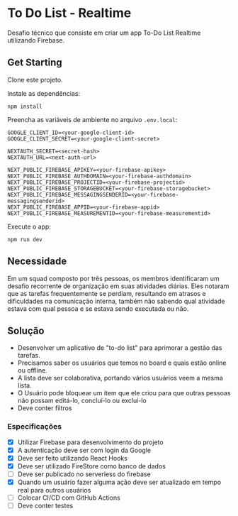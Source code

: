 # To Do List - Realtime

Desafio técnico que consiste em criar um app To-Do List Realtime utilizando Firebase.

## Get Starting

Clone este projeto.

Instale as dependências:

```console
npm install
```

Preencha as variáveis de ambiente no arquivo `.env.local`:

```
GOOGLE_CLIENT_ID=<your-google-client-id>
GOOGLE_CLIENT_SECRET=<your-google-client-secret>

NEXTAUTH_SECRET=<secret-hash>
NEXTAUTH_URL=<next-auth-url>

NEXT_PUBLIC_FIREBASE_APIKEY=<your-firebase-apikey>
NEXT_PUBLIC_FIREBASE_AUTHDOMAIN=<your-firebase-authdomain>
NEXT_PUBLIC_FIREBASE_PROJECTID=<your-firebase-projectid>
NEXT_PUBLIC_FIREBASE_STORAGEBUCKET=<your-firebase-storagebucket>
NEXT_PUBLIC_FIREBASE_MESSAGINGSENDERID=<your-firebase-messagingsenderid>
NEXT_PUBLIC_FIREBASE_APPID=<your-firebase-appid>
NEXT_PUBLIC_FIREBASE_MEASUREMENTID=<your-firebase-measurementid>
```

Execute o app:

```console
npm run dev
```

## Necessidade

Em um squad composto por três pessoas, os membros identificaram um desafio recorrente de organização em suas atividades diárias. Eles notaram que as tarefas frequentemente se perdiam, resultando em atrasos e dificuldades na comunicação interna, também não sabendo qual atividade estava com qual pessoa e se estava sendo executada ou não.

## Solução

- Desenvolver um aplicativo de "to-do list" para aprimorar a gestão das tarefas.
- Precisamos saber os usuários que temos no board e quais estão online ou offline.
- A lista deve ser colaborativa, portando vários usuários veem a mesma lista.
- O Usuário pode bloquear um item que ele criou para que outras pessoas não possam editá-lo, concluí-lo ou excluí-lo
- Deve conter filtros

### Especificações

- [x] Utilizar Firebase para desenvolvimento do projeto
- [x] A autenticação deve ser com login da Google
- [x] Deve ser feito utilizando React Hooks
- [x] Deve ser utilizado FireStore como banco de dados
- [ ] Deve ser publicado no serverless do firebase
- [x] Quando um usuário fazer alguma ação deve ser atualizado em tempo real para outros usuários
- [ ] Colocar CI/CD com GitHub Actions
- [ ] Deve conter testes

